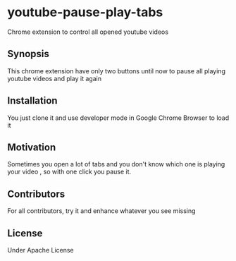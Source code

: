 # youtube-pause-play-tabs
Chrome extension to control all opened youtube videos 

## Synopsis

This chrome extension have only two buttons until now to pause all playing youtube videos and play it again

## Installation

You just clone it and use developer mode in Google Chrome Browser to load it 

## Motivation

Sometimes you open a lot of tabs and you don't know which one is playing your video , so with one click you pause it.

## Contributors

For all contributors, try it and enhance whatever you see missing 

## License

Under Apache License 
